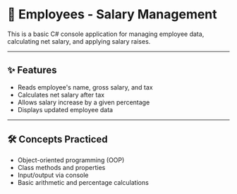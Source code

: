 # 👔 Employees - Salary Management

This is a basic C# console application for managing employee data, calculating net salary, and applying salary raises.

---

## ✨ Features

- Reads employee's name, gross salary, and tax
- Calculates net salary after tax
- Allows salary increase by a given percentage
- Displays updated employee data

---

## 🛠️ Concepts Practiced

- Object-oriented programming (OOP)
- Class methods and properties
- Input/output via console
- Basic arithmetic and percentage calculations
